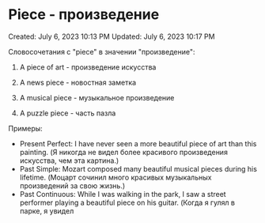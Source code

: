 # Piece - произведение

Created: July 6, 2023 10:13 PM
Updated: July 6, 2023 10:17 PM

Словосочетания с "piece" в значении "произведение":

1. A piece of art - произведение искусства

2. A news piece - новостная заметка

3. A musical piece - музыкальное произведение

4. A puzzle piece - часть пазла

Примеры:

- Present Perfect: I have never seen a more beautiful piece of art than this painting. (Я никогда не видел более красивого произведения искусства, чем эта картина.)
- Past Simple: Mozart composed many beautiful musical pieces during his lifetime. (Моцарт сочинил много красивых музыкальных произведений за свою жизнь.)
- Past Continuous: While I was walking in the park, I saw a street performer playing a beautiful piece on his guitar. (Когда я гулял в парке, я увидел
